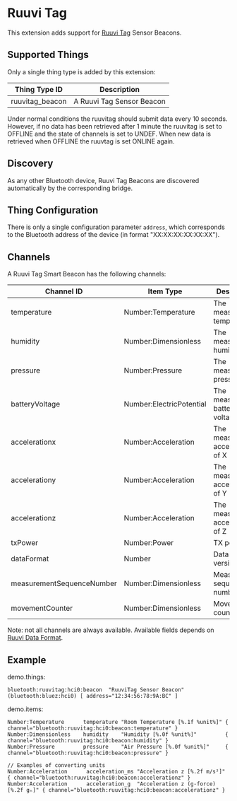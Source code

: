 # Ruuvi Tag

This extension adds support for [Ruuvi Tag](http://www.ruuvitag.com/) Sensor Beacons. 

## Supported Things

Only a single thing type is added by this extension:

| Thing Type ID   | Description               |
| --------------- | ------------------------- |
| ruuvitag_beacon | A Ruuvi Tag Sensor Beacon |


Under normal conditions the ruuvitag should submit data every 10 seconds.
However, if no data has been retrieved after 1 minute the ruuvitag is set to OFFLINE and the state of channels is set to UNDEF.
When new data is retrieved when OFFLINE the ruuvtag is set ONLINE again.

## Discovery

As any other Bluetooth device, Ruuvi Tag Beacons are discovered automatically by the corresponding bridge. 

## Thing Configuration

There is only a single configuration parameter `address`, which corresponds to the Bluetooth address of the device (in format "XX:XX:XX:XX:XX:XX").

## Channels

A Ruuvi Tag Smart Beacon has the following channels:

| Channel ID                | Item Type                | Description                    |
| ------------------------- | ------------------------ | ------------------------------ |
| temperature               | Number:Temperature       | The measured temperature       |
| humidity                  | Number:Dimensionless     | The measured humidity          |
| pressure                  | Number:Pressure          | The measured air pressure      |
| batteryVoltage            | Number:ElectricPotential | The measured battery voltage   |
| accelerationx             | Number:Acceleration      | The measured acceleration of X |
| accelerationy             | Number:Acceleration      | The measured acceleration of Y |
| accelerationz             | Number:Acceleration      | The measured acceleration of Z |
| txPower                   | Number:Power             | TX power                       |
| dataFormat                | Number                   | Data format version            |
| measurementSequenceNumber | Number:Dimensionless     | Measurement sequence number    |
| movementCounter           | Number:Dimensionless     | Movement counter               |

Note: not all channels are always available. Available fields depends on [Ruuvi Data Format](https://github.com/ruuvi/ruuvi-sensor-protocols).

## Example

demo.things:

```
bluetooth:ruuvitag:hci0:beacon  "RuuviTag Sensor Beacon" (bluetooth:bluez:hci0) [ address="12:34:56:78:9A:BC" ]
```

demo.items:

```
Number:Temperature      temperature "Room Temperature [%.1f %unit%]" { channel="bluetooth:ruuvitag:hci0:beacon:temperature" }
Number:Dimensionless    humidity    "Humidity [%.0f %unit%]"         { channel="bluetooth:ruuvitag:hci0:beacon:humidity" }
Number:Pressure         pressure    "Air Pressure [%.0f %unit%]"     { channel="bluetooth:ruuvitag:hci0:beacon:pressure" }

// Examples of converting units
Number:Acceleration      acceleration_ms "Acceleration z [%.2f m/s²]" { channel="bluetooth:ruuvitag:hci0:beacon:accelerationz" }
Number:Acceleration      acceleration_g  "Acceleration z (g-force) [%.2f gₙ]" { channel="bluetooth:ruuvitag:hci0:beacon:accelerationz" }
```
